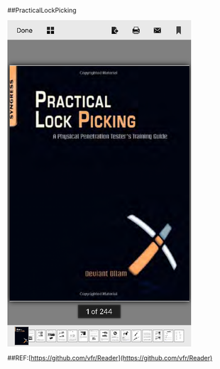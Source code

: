 ##PracticalLockPicking

![image](https://raw.githubusercontent.com/RandyMcMillan/PracticalLockPicking/master/ScreenShot.png)


##REF:[https://github.com/vfr/Reader](https://github.com/vfr/Reader)